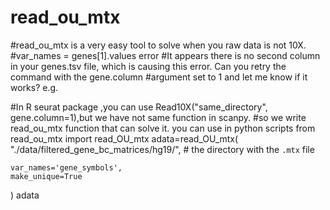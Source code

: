 # read_ou_mtx

#read_ou_mtx is a very easy tool to solve when you raw data is not 10X.
#var_names = genes[1].values error
#It appears there is no second column in your genes.tsv file, which is causing this error. Can you retry the command with the gene.column #argument set to 1 and let me know if it works? e.g.

#In R seurat package ,you can use Read10X("same_directory", gene.column=1),but we have not same function in scanpy.
#so we write read_ou_mtx function that can  solve it.
you can use in python scripts
from read_ou_mtx import read_OU_mtx
adata=read_OU_mtx(
    "./data/filtered_gene_bc_matrices/hg19/",  # the directory with the `.mtx` file
   
    var_names='gene_symbols',
    make_unique=True    
)
adata

